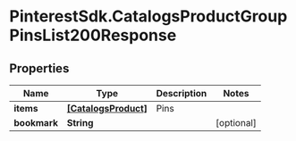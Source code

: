 # PinterestSdk.CatalogsProductGroupPinsList200Response

## Properties

Name | Type | Description | Notes
------------ | ------------- | ------------- | -------------
**items** | [**[CatalogsProduct]**](CatalogsProduct.md) | Pins | 
**bookmark** | **String** |  | [optional] 


